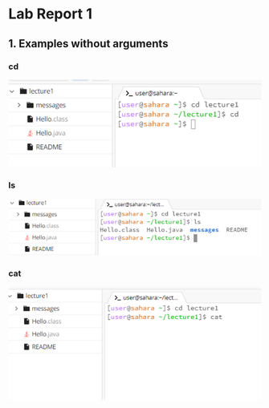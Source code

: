 # Lab Report 1
## 1. Examples without arguments
### cd
![cd-without-argument](cd-without-argument.png)
### ls
![ls-without-argument](ls-no-argument.png)
### cat
![cat-without-argument](cat-no-argument.png)
